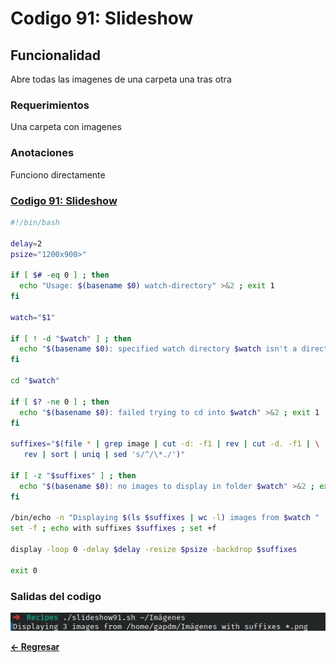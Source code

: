 # Codigo 91: Slideshow

## Funcionalidad
Abre todas las imagenes de una carpeta una tras otra

### **Requerimientos**
Una carpeta con imagenes

### **Anotaciones**
Funciono directamente

### **[Codigo 91: Slideshow](slideshow91.sh)**

```bash
#!/bin/bash

delay=2
psize="1200x900>"	

if [ $# -eq 0 ] ; then
  echo "Usage: $(basename $0) watch-directory" >&2 ; exit 1
fi

watch="$1"

if [ ! -d "$watch" ] ; then
  echo "$(basename $0): specified watch directory $watch isn't a directory" >&2 ; exit 1
fi

cd "$watch"

if [ $? -ne 0 ] ; then
  echo "$(basename $0): failed trying to cd into $watch" >&2 ; exit 1
fi

suffixes="$(file * | grep image | cut -d: -f1 | rev | cut -d. -f1 | \
   rev | sort | uniq | sed 's/^/\*./')"

if [ -z "$suffixes" ] ; then
  echo "$(basename $0): no images to display in folder $watch" >&2 ; exit 1
fi

/bin/echo -n "Displaying $(ls $suffixes | wc -l) images from $watch "
set -f ; echo with suffixes $suffixes ; set +f

display -loop 0 -delay $delay -resize $psize -backdrop $suffixes

exit 0
```

### **Salidas del codigo**

![Salida.png](Salida.png)

**[<- Regresar](../README.md)**